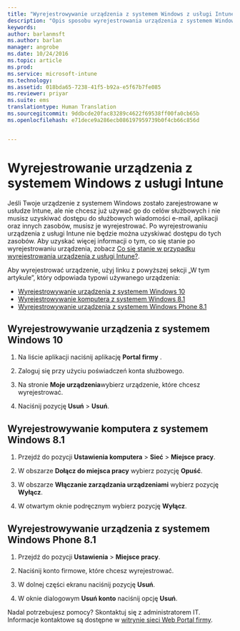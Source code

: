 ```yaml
---
title: "Wyrejestrowywanie urządzenia z systemem Windows z usługi Intune | Microsoft Intune"
description: "Opis sposobu wyrejestrowania urządzenia z systemem Windows z usługi Intune"
keywords: 
author: barlanmsft
ms.author: barlan
manager: angrobe
ms.date: 10/24/2016
ms.topic: article
ms.prod: 
ms.service: microsoft-intune
ms.technology: 
ms.assetid: 018bda65-7238-41f5-b92a-e5f67b7fe085
ms.reviewer: priyar
ms.suite: ems
translationtype: Human Translation
ms.sourcegitcommit: 9ddbcde20fac83289c4622f69538ff00fa0cb65b
ms.openlocfilehash: e71dece9a286ecb086197959739b0f4cb66c856d


---
```



# <a name="unenroll-your-windows-device-from-intune"></a>Wyrejestrowanie urządzenia z systemem Windows z usługi Intune

Jeśli Twoje urządzenie z systemem Windows zostało zarejestrowane w usłudze Intune, ale nie chcesz już używać go do celów służbowych i nie musisz uzyskiwać dostępu do służbowych wiadomości e-mail, aplikacji oraz innych zasobów, musisz je wyrejestrować. Po wyrejestrowaniu urządzenia z usługi Intune nie będzie można uzyskiwać dostępu do tych zasobów. Aby uzyskać więcej informacji o tym, co się stanie po wyrejestrowaniu urządzenia, zobacz [Co się stanie w przypadku wyrejestrowania urządzenia z usługi Intune?](what-happens-if-you-unenroll-your-device-from-intune-windows.md).

Aby wyrejestrować urządzenie, użyj linku z powyższej sekcji „W tym artykule”, który odpowiada typowi używanego urządzenia:

-   [Wyrejestrowywanie urządzenia z systemem Windows 10](#unenroll-your-windows-10-device)
-   [Wyrejestrowywanie komputera z systemem Windows 8.1](#unenroll-your-windows-8-1-computer)
-   [Wyrejestrowywanie urządzenia z systemem Windows Phone 8.1](#unenroll-your-windows-phone-8-1-device)

## <a name="unenroll-your-windows-10-device"></a>Wyrejestrowywanie urządzenia z systemem Windows 10

1.  Na liście aplikacji naciśnij aplikację **Portal firmy** .

2.  Zaloguj się przy użyciu poświadczeń konta służbowego.

3.  Na stronie **Moje urządzenia**wybierz urządzenie, które chcesz wyrejestrować.

4.  Naciśnij pozycję **Usuń** &gt; **Usuń**.

## <a name="unenroll-your-windows-81-computer"></a>Wyrejestrowywanie komputera z systemem Windows 8.1

1.  Przejdź do pozycji **Ustawienia komputera** &gt; **Sieć** &gt; **Miejsce pracy**.

2.  W obszarze **Dołącz do miejsca pracy** wybierz pozycję **Opuść**.

3.  W obszarze **Włączanie zarządzania urządzeniami** wybierz pozycję **Wyłącz**.

4.  W otwartym oknie podręcznym wybierz pozycję **Wyłącz**.

## <a name="unenroll-your-windows-phone-81-device"></a>Wyrejestrowywanie urządzenia z systemem Windows Phone 8.1

1.  Przejdź do pozycji **Ustawienia** &gt; **Miejsce pracy**.

2.  Naciśnij konto firmowe, które chcesz wyrejestrować.

3.  W dolnej części ekranu naciśnij pozycję **Usuń**.

4.  W oknie dialogowym **Usuń konto** naciśnij opcję **Usuń**.

Nadal potrzebujesz pomocy? Skontaktuj się z administratorem IT. Informacje kontaktowe są dostępne w [witrynie sieci Web Portal firmy](http://portal.manage.microsoft.com).



<!--HONumber=Nov16_HO1-->



